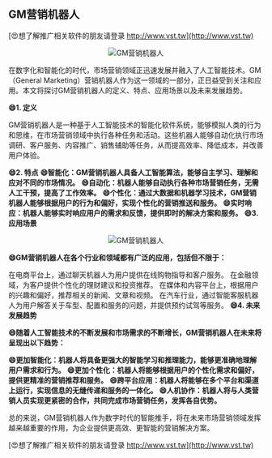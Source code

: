 ## **GM营销机器人**

[😍想了解推广相关软件的朋友请登录 http://www.vst.tw](http://www.vst.tw)

 <center><img src="https://vst.tw/MP4/tuiguang/png/4.png" alt="GM营销机器人"></center>

在数字化和智能化的时代，市场营销领域正迅速发展并融入了人工智能技术。GM（General Marketing）营销机器人作为这一领域的一部分，正日益受到关注和应用。本文将探讨GM营销机器人的定义、特点、应用场景以及未来发展趋势。

**😄1. 定义**

GM营销机器人是一种基于人工智能技术的智能化软件系统，能够模拟人类的行为和思维，在市场营销领域中执行各种任务和活动。这些机器人能够自动化执行市场调研、客户服务、内容推广、销售辅助等任务，从而提高效率、降低成本，并改善用户体验。

**😄2. 特点**
**😄智能化：GM营销机器人具备人工智能算法，能够自主学习、理解和应对不同的市场情况。**
**😄自动化：机器人能够自动执行各种市场营销任务，无需人工干预，提高了工作效率。**
**😄个性化：通过大数据和机器学习技术，GM营销机器人能够根据用户的行为和偏好，实现个性化的营销推送和服务。**
**😄实时响应：机器人能够实时响应用户的需求和反馈，提供即时的解决方案和服务。**
**😄3. 应用场景**

 <center><img src="https://vst.tw/MP4/tuiguang/png/0.png" alt="GM营销机器人"></center>

**😄GM营销机器人在各个行业和领域都有广泛的应用，包括但不限于：**

在电商平台上，通过聊天机器人为用户提供在线购物指导和客户服务。
在金融领域，为客户提供个性化的理财建议和投资推荐。
在媒体和内容平台上，根据用户的兴趣和偏好，推荐相关的新闻、文章和视频。
在汽车行业，通过智能客服机器人为用户解答关于车型、配置和服务的问题，并提供预约试驾等服务。
**😄4. 未来发展趋势**

**😄随着人工智能技术的不断发展和市场需求的不断增长，GM营销机器人在未来将呈现出以下趋势：**

**😄更加智能化：机器人将具备更强大的智能学习和推理能力，能够更准确地理解用户需求和行为。**
**😄更加个性化：机器人将能够根据用户的个性化需求和偏好，提供更精准的营销推荐和服务。**
**😄跨平台应用：机器人将能够在多个平台和渠道上运行，实现信息的无缝传递和服务的一体化。**
**😄人机协作：机器人将与人类营销人员实现更紧密的合作，共同完成市场营销任务，发挥各自优势。**

总的来说，GM营销机器人作为数字时代的智能推手，将在未来市场营销领域发挥越来越重要的作用，为企业提供更高效、更智能的营销解决方案。

[😍想了解推广相关软件的朋友请登录 http://www.vst.tw](http://www.vst.tw)



